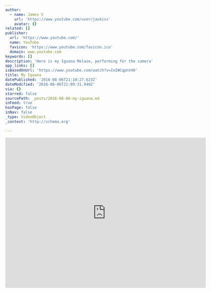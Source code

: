 ```yaml
---
author:
  - name: James V
    url: 'https://www.youtube.com/user/javkiss'
    avatar: {}
related: []
publisher:
  url: 'https://www.youtube.com/'
  name: YouTube
  favicon: 'https://www.youtube.com/favicon.ico'
  domain: www.youtube.com
keywords: []
description: 'Here is my Iguana Melaze, performing for the camera'
app_links: []
isBasedOnUrl: 'https://www.youtube.com/watch?v=InIWCqpnV40'
title: My Iguana
datePublished: '2016-08-06T21:10:27.623Z'
dateModified: '2016-08-06T21:09:31.940Z'
via: {}
starred: false
sourcePath: _posts/2016-08-06-my-iguana.md
inFeed: true
hasPage: false
inNav: false
_type: VideoObject
_context: 'http://schema.org'

---
```

<iframe src="https://cdn.embedly.com/widgets/media.html?src=https%3A%2F%2Fwww.youtube.com%2Fembed%2FInIWCqpnV40%3Ffeature%3Doembed&amp;url=http%3A%2F%2Fwww.youtube.com%2Fwatch%3Fv%3DInIWCqpnV40&amp;image=https%3A%2F%2Fi.ytimg.com%2Fvi%2FInIWCqpnV40%2Fhqdefault.jpg&amp;key=b7d04c9b404c499eba89ee7072e1c4f7&amp;type=text%2Fhtml&amp;schema=youtube" width="640" height="480" scrolling="no" frameborder="0" allowfullscreen="" style=""></iframe>